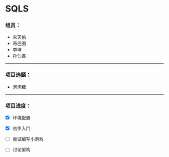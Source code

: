 # SQLS

### 组员：

- 宋天佑
- 奇巴图
- 李坤
- 孙匀鑫

-----------

### 项目选题：

- 泡泡糖

---

### 项目进度：

- [x] 环境配置
- [x] 初步入门
- [ ] 尝试编写小游戏
- [ ] 讨论架构

